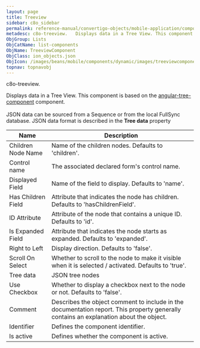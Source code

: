 ```yaml
---
layout: page
title: Treeview
sidebar: c8o_sidebar
permalink: reference-manual/convertigo-objects/mobile-application/components/list-components/treeview/
metadesc: c8o-treeview.   Displays data in a Tree View. This component is based on the <a href='https //www.npmjs.com/package/angular-tree-component' target='_b
ObjGroup: Lists
ObjCatName: list-components
ObjName: TreeviewComponent
ObjClass: ion_objects.json
ObjIcon: /images/beans/mobile/components/dynamic/images/treeviewcomponent_color_32x32.png
topnav: topnavobj
---
```

c8o-treeview. <br/>

 Displays data in a Tree View. This component is based on the <a href='https://www.npmjs.com/package/angular-tree-component' target='_blank' >angular-tree-component</a> component. <br /><br />JSON data can be sourced from a Sequence or from the local FullSync database. JSON data format is described in the <b>Tree data</b> property

Name | Description 
--- | ---
Children Node Name | Name of the children nodes. Defaults to 'children'.
Control name | The associated declared form's control name.
Displayed Field | Name of the field to display. Defaults to 'name'.
Has Children Field | Attribute that indicates the node has children. Defaults to 'hasChildrenField'.
ID Attribute | Attribute of the node that contains a unique ID. Defaults to 'id'.
Is Expanded Field | Attribute that indicates the node starts as expanded. Defaults to 'expanded'.
Right to Left | Display direction. Defaults to 'false'.
Scroll On Select | Whether to scroll to the node to make it visible when it is selected / activated. Defaults to 'true'.
Tree data | JSON tree nodes
Use Checkbox | Whether to display a checkbox next to the node or not. Defaults to 'false'.
Comment | Describes the object comment to include in the documentation report.  This property generally contains an explanation about the object. 
Identifier | Defines the component identifier.  
Is active | Defines whether the component is active. 

